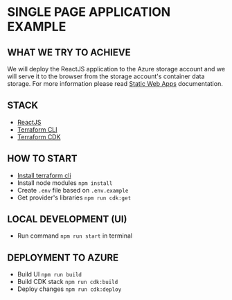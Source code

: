 # SINGLE PAGE APPLICATION EXAMPLE

## WHAT WE TRY TO ACHIEVE

We will deploy the ReactJS application to the Azure storage account and we will serve it to the browser from the storage account's container data storage. For more information please read [Static Web Apps](https://azure.microsoft.com/en-us/services/app-service/static) documentation.

## STACK

* [ReactJS](https://create-react-app.dev/docs/getting-started)
* [Terraform CLI](https://learn.hashicorp.com/tutorials/terraform/infrastructure-as-code)
* [Terraform CDK](https://github.com/hashicorp/terraform-cdk)

## HOW TO START

* [Install terraform cli](https://learn.hashicorp.com/tutorials/terraform/install-cli)
* Install node modules `npm install`
* Create `.env` file based on `.env.example`
* Get provider's libraries `npm run cdk:get`

## LOCAL DEVELOPMENT (UI)

* Run command `npm run start` in terminal

## DEPLOYMENT TO AZURE

* Build UI `npm run build`
* Build CDK stack `npm run cdk:build`
* Deploy changes `npm run cdk:deploy`
